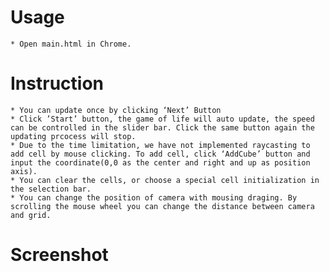 # Usage 
	* Open main.html in Chrome.
# Instruction
	* You can update once by clicking ‘Next’ Button
	* Click ’Start’ button, the game of life will auto update, the speed can be controlled in the slider bar. Click the same button again the updating prcocess will stop.
	* Due to the time limitation, we have not implemented raycasting to add cell by mouse clicking. To add cell, click ‘AddCube’ button and input the coordinate(0,0 as the center and right and up as position axis).
	* You can clear the cells, or choose a special cell initialization in the selection bar.
	* You can change the position of camera with mousing draging. By  scrolling the mouse wheel you can change the distance between camera and grid.
# Screenshot

